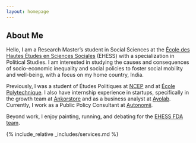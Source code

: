 ```yaml
---
layout: homepage
---
```


## About Me

Hello, I am a Research Master’s student in Social Sciences at the [École des Hautes Études en Sciences Sociales](https://www.ehess.fr/fr) (EHESS) with a specialization in Political Studies. I am interested in studying the causes and consequences of socio-economic inequality and social policies to foster social mobility and well-being, with a focus on my home country, India.

Previously, I was a student of Études Politiques at [NCEP](https://formations.parisnanterre.fr/fr/catalogue-des-formations/licence-lmd-03/etudes-politiques-licence-KBW4N3HC.html) and at [École Polytechnique](https://programmes.polytechnique.edu/). I also have internship experience in startups, specifically in the growth team at [Ankorstore](https://www.ankorstore.com/) and as a business analyst at [Ayolab](https://www.ayolab.com/). Currently, I work as a Public Policy Consultant at [Autonomii](https://autonomii.fr/etudes-conseil/).

Beyond work, I enjoy painting, running, and debating for the [EHESS FDA team](https://www.ehess.fr/fr/vie-%C3%A9tudiante/french-debating-association-tournament-bonne-chance-%C3%A9tudiantes-et-%C3%A9tudiants). 

{% include_relative _includes/services.md %}
